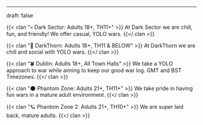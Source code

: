 ---
draft: false

{{< clan "💀 Dark Sector: Adults 18+, TH11+" >}} At Dark Sector we are chill, fun, and friendly! We offer casual, YOLO wars. {{</ clan >}}

{{< clan "🌱 DarkThorn: Adults 18+, TH11 & BELOW" >}} At DarkThorn we are chill and social with YOLO wars. {{</ clan >}}

{{< clan "🍀 Dublin: Adults 18+, All Town Halls" >}} We take a YOLO approach to war while aiming to keep our good war log. GMT and BST Timezones. {{</ clan >}}

{{< clan "🌑 Phantom Zone: Adults 21+, TH11+" >}} We take pride in having fun wars in a mature adult environment. {{</ clan >}}

{{< clan "🪐 Phantom Zone 2: Adults 21+, TH10+" >}} We are super laid back, mature adults. {{</ clan >}}
